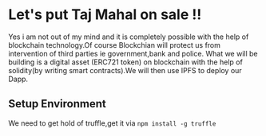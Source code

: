 # Let's put Taj Mahal on sale !! 
Yes i am not out of my mind and it is completely possible with the help of blockchain technology.Of course Blockchian will protect us from intervention of third parties ie government,bank and police.
What we will be building is a digital asset (ERC721 token) on blockchain with the help of solidity(by writing smart contracts).We will then use IPFS to deploy our Dapp.

## Setup Environment 
We need to get hold of truffle,get it via ```npm install -g truffle```
